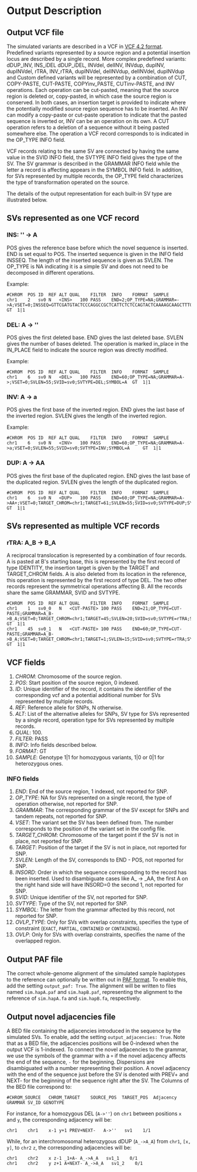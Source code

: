 # Output Description

## Output VCF file
The simulated variants are described in a VCF in [VCF 4.2 format](https://samtools.github.io/hts-specs/VCFv4.2.pdf).  
Predefined variants represented by a source region and a potential insertion locus are described 
by a single record.
More complex predefined variants: \
dDUP\_INV, INS\_iDEL dDUP\_iDEL, INVdel, delINV, INVdup, dupINV, dupINVdel, rTRA, INV\_rTRA, dupINVdel, delINVdup,
delINVdel, dupINVdup \
and Custom defined variants will be represented by a combination of CUT, COPY-PASTE, CUT-PASTE, COPYinv_PASTE, CUTinv-PASTE, and INV 
operations.
Each operation can be cut-pasted, meaning that the source region is deleted or, copy-pasted, in which case the source region is conserved.
In both cases, an insertion target is provided to indicate where the potentially modified source region sequence has to be inserted.
An INV can modify a copy-paste or cut-paste operation to indicate that the pasted sequence is inverted or, INV can be an operation
on its own.
A CUT operation refers to a deletion of a sequence without it being pasted somewhere else.
The operation a VCF record corresponds to is indicated in the OP_TYPE INFO field.

VCF records relating to the same SV are connected by having the same value in the SVID INFO field, 
the SVTYPE INFO field gives the type of the SV.
The SV grammar is described in the GRAMMAR INFO field while the letter a record is affecting
appears in the SYMBOL INFO field.
In addition, for SVs represented by multiple records, the OP_TYPE field characterizes the type of 
transformation operated on the source.

The details of the output representation for each built-in SV type are illustrated below.

## SVs represented as one VCF record

### INS: '' -> A

POS gives the reference base before which the novel sequence is inserted.
END is set equal to POS.   The inserted sequence is given in the INFO field INSSEQ.
The length of the inserted sequence is given as SVLEN.
The OP_TYPE is NA indicating it is a simple SV and does not need to be decomposed in different operations.

Example:

```
#CHROM	POS	ID	REF	ALT	QUAL	FILTER	INFO	FORMAT	SAMPLE
chr1	2	sv0	N	<INS>	100	PASS	END=2;OP_TYPE=NA;GRAMMAR=->A;VSET=0;INSSEQ=GTTCGATGTACTCCCAGGCCGCTCATTCTCTCCAGTACTCAAAAGCAAGCTTTGC;SVLEN=55;INSORD=0;SVID=sv0;SVTYPE=INS;SYMBOL=A 	GT	1|1
```

### DEL: A -> ''

POS gives the first deleted base.  END gives the last deleted base.  SVLEN gives the number of bases deleted.
The operation is marked in\_place in the IN\_PLACE field to indicate the source region was 
directly modified.

Example:

```
#CHROM	POS	ID	REF	ALT	QUAL	FILTER	INFO	FORMAT	SAMPLE
chr1	6	sv0	N	<DEL>	100	PASS	END=60;OP_TYPE=NA;GRAMMAR=A->;VSET=0;SVLEN=55;SVID=sv0;SVTYPE=DEL;SYMBOL=A 	GT	1|1
```

### INV: A -> a

POS gives the first base of the inverted region.  END gives the last base of the inverted
region.  SVLEN gives the length of the inverted region.

Example:

```
#CHROM	POS	ID	REF	ALT	QUAL	FILTER	INFO	FORMAT	SAMPLE
chr1	6	sv0	N	<INV>	100	PASS	END=60;OP_TYPE=NA;GRAMMAR=A->a;VSET=0;SVLEN=55;SVID=sv0;SVTYPE=INV;SYMBOL=A 	GT	1|1
```

### DUP: A -> AA

POS gives the first base of the duplicated region.  END gives the last base of the duplicated
region.  SVLEN gives the length of the duplicated region.

```
#CHROM	POS	ID	REF	ALT	QUAL	FILTER	INFO	FORMAT	SAMPLE
chr1	6	sv0	N	<DUP>	100	PASS	END=60;OP_TYPE=NA;GRAMMAR=A->AA+;VSET=0;TARGET_CHROM=chr1;TARGET=61;SVLEN=55;SVID=sv0;SVTYPE=DUP;SYMBOL=A 	GT	1|1
```
## SVs represented as multiple VCF records

### rTRA: A_B -> B_A
A reciprocal translocation is represented by a combination of four records.
A is pasted at B's starting base, this is represented by the first record of type IDENTITY, the insertion target
is given by the TARGET and TARGET\_CHROM fields. A is also deleted from its location in the reference,
this operation is represented by the first record of type DEL.
The two other records represent the symmetrical operations affecting B.
All the records share the same GRAMMAR, SVID and SVTYPE.

```
#CHROM	POS	ID	REF	ALT	QUAL	FILTER	INFO	FORMAT	SAMPLE
chr1	1	sv0_0	N	<CUT-PASTE>	100	PASS	END=21;OP_TYPE=CUT-PASTE;GRAMMAR=A_B->B_A;VSET=0;TARGET_CHROM=chr1;TARGET=45;SVLEN=20;SVID=sv0;SVTYPE=rTRA;SYMBOL=A 	GT	1|1
chr1	45	sv0_1	N	<CUT-PASTE>	100	PASS	END=60;OP_TYPE=CUT-PASTE;GRAMMAR=A_B->B_A;VSET=0;TARGET_CHROM=chr1;TARGET=1;SVLEN=15;SVID=sv0;SVTYPE=rTRA;SYMBOL=B 	GT	1|1
```

## VCF fields
1. *CHROM*: Chromosome of the source region.
2. *POS*: Start position of the source region, 0 indexed.
3. *ID*: Unique identifier of the record, it contains the identifier of the corresponding vcf and a potential additional number for SVs represented by multiple records.
4. *REF*: Reference allele for SNPs, N otherwise.
5. *ALT*: List of the alternative alleles for SNPs, SV type for SVs represented by a single record, operation type for SVs represented by multiple records.
6. *QUAL*: 100.
7. *FILTER*: PASS
8. *INFO*: Info fields described below.
9. *FORMAT*: GT
10. *SAMPLE*: Genotype 1|1 for homozygous variants, 1|0 or 0|1 for heterozygous ones.

### INFO fields
1. *END*: End of the source region, 1 indexed, not reported for SNP.
2. *OP_TYPE*: NA for SVs represented on a single record, the type of operation otherwise, not reported for SNP.
3. *GRAMMAR*: The corresponding grammar of the SV except for SNPs and tandem repeats, not reported for SNP.
4. *VSET*: The variant set the SV has been defined from. The number corresponds to the position of the variant set in the config file.
5. *TARGET_CHROM*: Chromosome of the target point if the SV is not in place, not reported for SNP.
6. *TARGET*: Position of the target if the SV is not in place, not reported for SNP.
7. *SVLEN*: Length of the SV, corresponds to END - POS, not reported for SNP.
8. *INSORD*: Order in which the sequence corresponding to the record has been inserted. Used to disambiguate cases like A_ -> _AA, the first A on the right hand side will have INSORD=0 the second 1, not reported for SNP.
9. *SVID*: Unique identifier of the SV, not reported for SNP.
10. *SVTYPE*: Type of the SV, not reported for SNP.
11. *SYMBOL*: The letter from the grammar affected by this record, not reported for SNP.
12. *OVLP_TYPE*: Only for SVs with overlap constraints, specifies the type of constraint (`EXACT`, 
`PARTIAL`, `CONTAINED` or `CONTAINING`).
13. *OVLP*: Only for SVs with overlap constraints, specifies the name of the overlapped region.

## Output PAF file
The correct whole-genome alignment of the simulated sample haplotypes to the reference can optionally be
written out in [PAF format](https://github.com/lh3/miniasm/blob/master/PAF.md).
To enable this, add the setting `output_paf: True`.   The alignment will
be written to files named `sim.hapA.paf` and `sim.hapB.paf`, representing the alignment
to the reference of `sim.hapA.fa` and `sim.hapB.fa`, respectively.

## Output novel adjacencies file
A BED file containing the adjacencies introduced in the sequence by the simulated SVs.
To enable, add the setting `output_adjacencies: True`.
Note that as a BED file, the adjacencies positions will be 0-indexed when the output VCF is 1-indexed.
To connect the novel adjacencies to the grammar, we use the symbols of the grammar with a `+` if the novel adjacency 
affects the end of the sequence, `-` for the beginning.
Dispersions are disambiguated with a number representing their position.
A novel adjacency with the end of the sequence just before the SV is denoted with PREV+ and NEXT- for the beginning 
of the sequence right after the SV.
The Columns of the BED file correspond to:
```
#CHROM_SOURCE	CHROM_TARGET	SOURCE_POS  TARGET_POS  Adjacency  GRAMMAR SV_ID GENOTYPE
```

For instance, for a homozygous DEL (`A->''`) on `chr1` between positions `x` and `y`, the corresponding adjacency will be:
```
chr1    chr1    x-1 y+1 PREV+NEXT-   A->''   sv1    1/1
```

While, for an interchromosomal heterozygous dDUP (`A_->A_A`) from `chr1`, `[x, y]`, to `chr2` `z`, the corresponding adjacencies will be:
```
chr1    chr2    x z-1 _1+A- A_->A_A   sv1_1    0/1
chr1    chr2    y z+1 A+NEXT- A_->A_A   sv1_2    0/1
```










